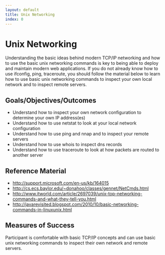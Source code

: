 ```yaml
---
layout: default
title: Unix Networking 
index: 0
---
```


Unix Networking
===============

Understanding the basic ideas behind modern TCP/IP networking and how to use the basic unix networking commands is key to being able to deploy and maintain modern web applications. If you do not already know how to use ifconfig, ping, traceroute, you should follow the material below to learn how to use basic unix networking commands to inspect your own local network and to inspect remote servers.

Goals/Objectives/Outcomes
-------------------------

* Understand how to inspect your own network configuration to determine your own IP address(es)
* Understand how to use netstat to look at your local network configuration
* Understand how to use ping and nnap and to inspect your remote servers
* Understand how to use whois to inspect dns records
* Understand how to use traceroute to look at how packets are routed to another server

Reference Material
------------------

* http://support.microsoft.com/en-us/kb/164015
* http://cs.ecs.baylor.edu/~donahoo/classes/gennet/NetCmds.html
* http://www.itworld.com/article/2697039/unix-top-networking-commands-and-what-they-tell-you.html
* http://javarevisited.blogspot.com/2010/10/basic-networking-commands-in-linuxunix.html

Measures of Success
-------------------

Participant is comfortable with basic TCP/IP concepts and can use basic unix networking commands to inspect their own network and remote servers.
